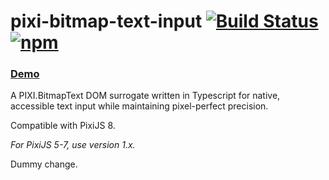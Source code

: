 # pixi-bitmap-text-input [![Build Status](https://github.com/JakeHaitsma/pixi-bitmap-text-input/actions/workflows/ci.yml/badge.svg)](https://github.com/JakeHaitsma/pixi-bitmap-text-input/actions/workflows/ci.yml) [![npm](https://img.shields.io/badge/npm-pixi–bitmap–text–input-orange)](https://www.npmjs.com/package/pixi-bitmap-text-input)

### [Demo](https://jakehaitsma.github.io/pixi-bitmap-text-input/)

A PIXI.BitmapText DOM surrogate written in Typescript for native, accessible text input while maintaining pixel-perfect precision.

Compatible with PixiJS 8.

_For PixiJS 5-7, use version 1.x._

Dummy change.
